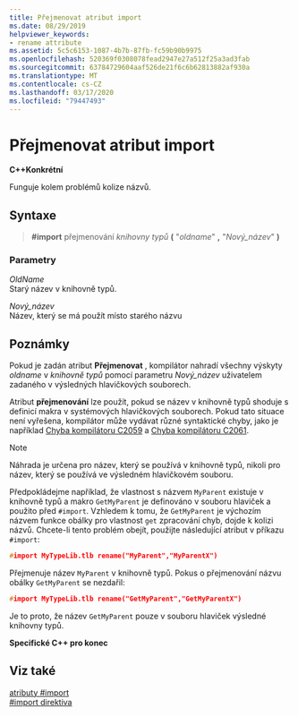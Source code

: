 ```yaml
---
title: Přejmenovat atribut import
ms.date: 08/29/2019
helpviewer_keywords:
- rename attribute
ms.assetid: 5c5c6153-1087-4b7b-87fb-fc59b90b9975
ms.openlocfilehash: 520369f0308078fead2947e27a512f25a3ad3fab
ms.sourcegitcommit: 63784729604aaf526de21f6c6b62813882af930a
ms.translationtype: MT
ms.contentlocale: cs-CZ
ms.lasthandoff: 03/17/2020
ms.locfileid: "79447493"
---
```

# <a name="rename-import-attribute"></a>Přejmenovat atribut import

**C++Konkrétní**

Funguje kolem problémů kolize názvů.

## <a name="syntax"></a>Syntaxe

> **#import** přejmenování *knihovny typů* **(** "*oldname*" **,** "*Nový_název*" **)**

### <a name="parameters"></a>Parametry

*OldName*\
Starý název v knihovně typů.

*Nový_název*\
Název, který se má použít místo starého názvu

## <a name="remarks"></a>Poznámky

Pokud je zadán atribut **Přejmenovat** , kompilátor nahradí všechny výskyty *oldname* v *knihovně typů* pomocí parametru *Nový_název* uživatelem zadaného v výsledných hlavičkových souborech.

Atribut **přejmenování** lze použít, pokud se název v knihovně typů shoduje s definicí makra v systémových hlavičkových souborech. Pokud tato situace není vyřešena, kompilátor může vydávat různé syntaktické chyby, jako je například [Chyba kompilátoru C2059](../error-messages/compiler-errors-1/compiler-error-c2059.md) a [Chyba kompilátoru C2061](../error-messages/compiler-errors-1/compiler-error-c2061.md).

> [!NOTE]
> Náhrada je určena pro název, který se používá v knihovně typů, nikoli pro název, který se používá ve výsledném hlavičkovém souboru.

Předpokládejme například, že vlastnost s názvem `MyParent` existuje v knihovně typů a makro `GetMyParent` je definováno v souboru hlaviček a použito před `#import`. Vzhledem k tomu, že `GetMyParent` je výchozím názvem funkce obálky pro vlastnost `get` zpracování chyb, dojde k kolizi názvů. Chcete-li tento problém obejít, použijte následující atribut v příkazu `#import`:

```cpp
#import MyTypeLib.tlb rename("MyParent","MyParentX")
```

Přejmenuje název `MyParent` v knihovně typů. Pokus o přejmenování názvu obálky `GetMyParent` se nezdařil:

```cpp
#import MyTypeLib.tlb rename("GetMyParent","GetMyParentX")
```

Je to proto, že název `GetMyParent` pouze v souboru hlaviček výsledné knihovny typů.

**Specifické C++ pro konec**

## <a name="see-also"></a>Viz také

[atributy #import](../preprocessor/hash-import-attributes-cpp.md)\
[#import direktiva](../preprocessor/hash-import-directive-cpp.md)
